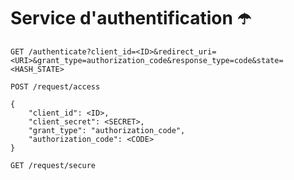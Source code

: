 # Service d'authentification ☂️

```
GET /authenticate?client_id=<ID>&redirect_uri=<URI>&grant_type=authorization_code&response_type=code&state=<HASH_STATE>
```

```
POST /request/access

{
    "client_id": <ID>,
    "client_secret": <SECRET>,
    "grant_type": "authorization_code",
    "authorization_code": <CODE>
}
```

```
GET /request/secure
```

